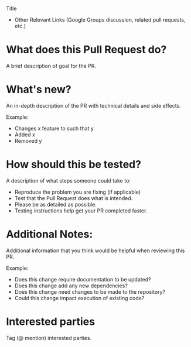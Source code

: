 Title

* Other Relevant Links (Google Groups discussion, related pull requests, etc.)

# What does this Pull Request do?

A brief description of goal for the PR.

# What's new?
An in-depth description of the PR with technical details and side effects.

Example:
* Changes x feature to such that y
* Added x
* Removed y

# How should this be tested?

A description of what steps someone could take to:
* Reproduce the problem you are fixing (if applicable)
* Test that the Pull Request does what is intended.
* Please be as detailed as possible.
* Testing instructions help get your PR completed faster.


# Additional Notes:
Additional information that you think would be helpful when reviewing this PR.

Example:
* Does this change require documentation to be updated?
* Does this change add any new dependencies?
* Does this change need changes to be made to the repository?
* Could this change impact execution of existing code?

# Interested parties
Tag (@ mention) interested parties.
